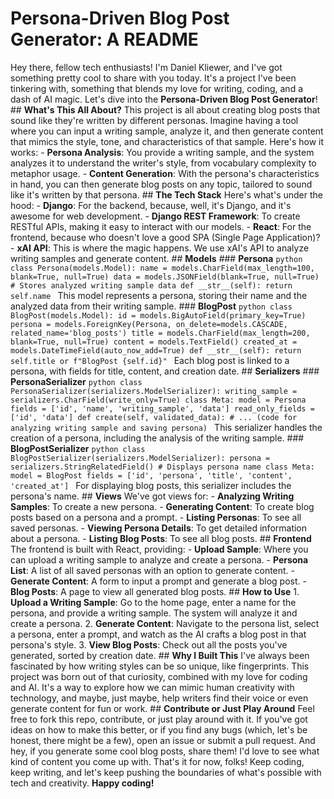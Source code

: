 # **Persona-Driven Blog Post Generator: A README**
Hey there, fellow tech enthusiasts! I'm Daniel Kliewer, and I've got something pretty cool to share with you today. It's a project I've been tinkering with, something that blends my love for writing, coding, and a dash of AI magic. Let's dive into the **Persona-Driven Blog Post Generator**! ## **What's This All About?** This project is all about creating blog posts that sound like they're written by different personas. Imagine having a tool where you can input a writing sample, analyze it, and then generate content that mimics the style, tone, and characteristics of that sample. Here's how it works: - **Persona Analysis**: You provide a writing sample, and the system analyzes it to understand the writer's style, from vocabulary complexity to metaphor usage. - **Content Generation**: With the persona's characteristics in hand, you can then generate blog posts on any topic, tailored to sound like it's written by that persona. ## **The Tech Stack** Here's what's under the hood: - **Django**: For the backend, because, well, it's Django, and it's awesome for web development. - **Django REST Framework**: To create RESTful APIs, making it easy to interact with our models. - **React**: For the frontend, because who doesn't love a good SPA (Single Page Application)? - **xAI API**: This is where the magic happens. We use xAI's API to analyze writing samples and generate content. ## **Models** ### **Persona** ```python class Persona(models.Model): name = models.CharField(max_length=100, blank=True, null=True) data = models.JSONField(blank=True, null=True) # Stores analyzed writing sample data def __str__(self): return self.name ``` This model represents a persona, storing their name and the analyzed data from their writing sample. ### **BlogPost** ```python class BlogPost(models.Model): id = models.BigAutoField(primary_key=True) persona = models.ForeignKey(Persona, on_delete=models.CASCADE, related_name='blog_posts') title = models.CharField(max_length=200, blank=True, null=True) content = models.TextField() created_at = models.DateTimeField(auto_now_add=True) def __str__(self): return self.title or f"BlogPost {self.id}" ``` Each blog post is linked to a persona, with fields for title, content, and creation date. ## **Serializers** ### **PersonaSerializer** ```python class PersonaSerializer(serializers.ModelSerializer): writing_sample = serializers.CharField(write_only=True) class Meta: model = Persona fields = ['id', 'name', 'writing_sample', 'data'] read_only_fields = ['id', 'data'] def create(self, validated_data): # ... (code for analyzing writing sample and saving persona) ``` This serializer handles the creation of a persona, including the analysis of the writing sample. ### **BlogPostSerializer** ```python class BlogPostSerializer(serializers.ModelSerializer): persona = serializers.StringRelatedField() # Displays persona name class Meta: model = BlogPost fields = ['id', 'persona', 'title', 'content', 'created_at'] ``` For displaying blog posts, this serializer includes the persona's name. ## **Views** We've got views for: - **Analyzing Writing Samples**: To create a new persona. - **Generating Content**: To create blog posts based on a persona and a prompt. - **Listing Personas**: To see all saved personas. - **Viewing Persona Details**: To get detailed information about a persona. - **Listing Blog Posts**: To see all blog posts. ## **Frontend** The frontend is built with React, providing: - **Upload Sample**: Where you can upload a writing sample to analyze and create a persona. - **Persona List**: A list of all saved personas with an option to generate content. - **Generate Content**: A form to input a prompt and generate a blog post. - **Blog Posts**: A page to view all generated blog posts. ## **How to Use** 1. **Upload a Writing Sample**: Go to the home page, enter a name for the persona, and provide a writing sample. The system will analyze it and create a persona. 2. **Generate Content**: Navigate to the persona list, select a persona, enter a prompt, and watch as the AI crafts a blog post in that persona's style. 3. **View Blog Posts**: Check out all the posts you've generated, sorted by creation date. ## **Why I Built This** I've always been fascinated by how writing styles can be so unique, like fingerprints. This project was born out of that curiosity, combined with my love for coding and AI. It's a way to explore how we can mimic human creativity with technology, and maybe, just maybe, help writers find their voice or even generate content for fun or work. ## **Contribute or Just Play Around** Feel free to fork this repo, contribute, or just play around with it. If you've got ideas on how to make this better, or if you find any bugs (which, let's be honest, there might be a few), open an issue or submit a pull request. And hey, if you generate some cool blog posts, share them! I'd love to see what kind of content you come up with. That's it for now, folks! Keep coding, keep writing, and let's keep pushing the boundaries of what's possible with tech and creativity. **Happy coding!**
